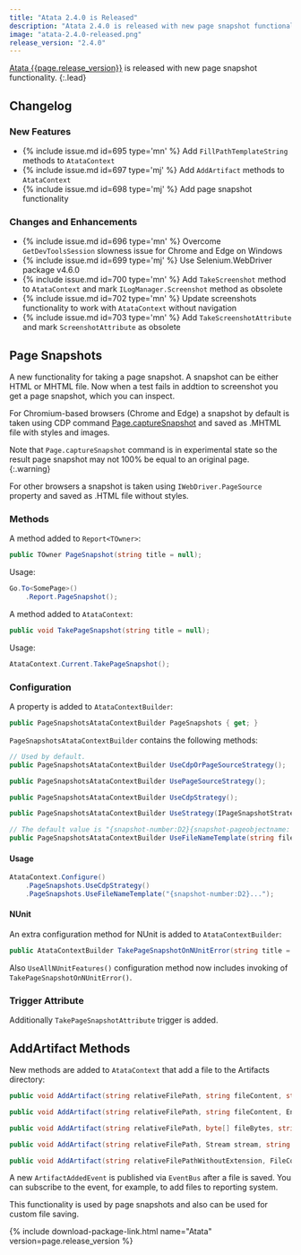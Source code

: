 ```yaml
---
title: "Atata 2.4.0 is Released"
description: "Atata 2.4.0 is released with new page snapshot functionality."
image: "atata-2.4.0-released.png"
release_version: "2.4.0"
---
```


[Atata {{page.release_version}}](https://www.nuget.org/packages/Atata/{{page.release_version}})
is released with new page snapshot functionality.
{:.lead}

<!--more-->

## Changelog

### New Features

- {% include issue.md id=695 type='mn' %} Add `FillPathTemplateString` methods to `AtataContext`
- {% include issue.md id=697 type='mj' %} Add `AddArtifact` methods to `AtataContext`
- {% include issue.md id=698 type='mj' %} Add page snapshot functionality

### Changes and Enhancements

- {% include issue.md id=696 type='mn' %} Overcome `GetDevToolsSession` slowness issue for Chrome and Edge on Windows
- {% include issue.md id=699 type='mj' %} Use Selenium.WebDriver package v4.6.0
- {% include issue.md id=700 type='mn' %} Add `TakeScreenshot` method to `AtataContext` and mark `ILogManager.Screenshot` method as obsolete
- {% include issue.md id=702 type='mn' %} Update screenshots functionality to work with `AtataContext` without navigation
- {% include issue.md id=703 type='mn' %} Add `TakeScreenshotAttribute` and mark `ScreenshotAttribute` as obsolete

## Page Snapshots

A new functionality for taking a page snapshot.
A snapshot can be either HTML or MHTML file.
Now when a test fails in addtion to screenshot you get a page snapshot,
which you can inspect.

For Chromium-based browsers (Chrome and Edge) a snapshot by default is taken using CDP command
[Page.captureSnapshot](https://chromedevtools.github.io/devtools-protocol/tot/Page/#method-captureSnapshot)
and saved as .MHTML file with styles and images.

Note that `Page.captureSnapshot` command is in experimental state
so the result page snapshot may not 100% be equal to an original page.
{:.warning}

For other browsers a snapshot is taken using `IWebDriver.PageSource` property
and saved as .HTML file without styles.

### Methods

A method added to `Report<TOwner>`:

```cs
public TOwner PageSnapshot(string title = null);
```

Usage:

```cs
Go.To<SomePage>()
    .Report.PageSnapshot();
```

A method added to `AtataContext`:

```cs
public void TakePageSnapshot(string title = null);
```

Usage:

```cs
AtataContext.Current.TakePageSnapshot();
```

### Configuration

A property is added to `AtataContextBuilder`:

```cs
public PageSnapshotsAtataContextBuilder PageSnapshots { get; }
```

`PageSnapshotsAtataContextBuilder` contains the following methods:

```cs
// Used by default.
public PageSnapshotsAtataContextBuilder UseCdpOrPageSourceStrategy();

public PageSnapshotsAtataContextBuilder UsePageSourceStrategy();

public PageSnapshotsAtataContextBuilder UseCdpStrategy();

public PageSnapshotsAtataContextBuilder UseStrategy(IPageSnapshotStrategy strategy);

// The default value is "{snapshot-number:D2}{snapshot-pageobjectname: - *}{snapshot-pageobjecttypename: *}{snapshot-title: - *}".
public PageSnapshotsAtataContextBuilder UseFileNameTemplate(string fileNameTemplate);
```

#### Usage

```cs
AtataContext.Configure()
    .PageSnapshots.UseCdpStrategy()
    .PageSnapshots.UseFileNameTemplate("{snapshot-number:D2}...");
```

#### NUnit

An extra configuration method for NUnit is added to `AtataContextBuilder`:

```cs
public AtataContextBuilder TakePageSnapshotOnNUnitError(string title = "Failed");
```

Also `UseAllNUnitFeatures()` configuration method now includes invoking of `TakePageSnapshotOnNUnitError()`.

### Trigger Attribute

Additionally `TakePageSnapshotAttribute` trigger is added.

## AddArtifact Methods

New methods are added to `AtataContext` that add a file to the Artifacts directory:

```cs
public void AddArtifact(string relativeFilePath, string fileContent, string artifactType = null, string artifactTitle = null);

public void AddArtifact(string relativeFilePath, string fileContent, Encoding encoding, string artifactType = null, string artifactTitle = null);

public void AddArtifact(string relativeFilePath, byte[] fileBytes, string artifactType = null, string artifactTitle = null);

public void AddArtifact(string relativeFilePath, Stream stream, string artifactType = null, string artifactTitle = null);

public void AddArtifact(string relativeFilePathWithoutExtension, FileContentWithExtension fileContentWithExtension, string artifactType = null, string artifactTitle = null);
```

A new `ArtifactAddedEvent` is published via `EventBus` after a file is saved.
You can subscribe to the event, for example, to add files to reporting system.

This functionality is used by page snapshots and also can be used for custom file saving.

{% include download-package-link.html name="Atata" version=page.release_version %}